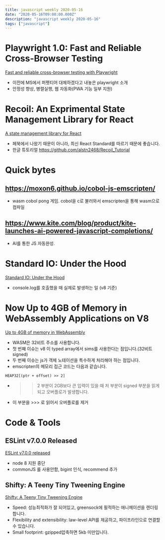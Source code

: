 ```yaml
---
title: javascript weekly 2020-05-16
date: "2020-05-16T09:00:00.000Z"
description: "javascript weekly 2020-05-16"
tags: ["javascript"]
---
```


# Playwright 1.0: Fast and Reliable Cross-Browser Testing
<a href="https://medium.com/@arjunattam/fast-and-reliable-cross-browser-testing-with-playwright-155c0e8a821f" target="_blank">Fast and reliable cross-browser testing with Playwright</a>
- 이전에 MS에서 퍼펫티어 대체하겠다고 내놓은 playwright 소개
- 안정성 향상, 병렬실행, 웹 자동화(PWA 기능 일부 지원)


# Recoil: An Exprimental State Management Library for React 
<a href="https://recoiljs.org/" target="_blank">A state management library for React</a>
- 페북에서 나왔기 때문이 아니라, 최신 React Standard를 따르기 때문에 좋습니다.
- 한글 튜토리얼 https://github.com/alstn2468/Recoil_Tutorial

# Quick bytes
## https://moxon6.github.io/cobol-js-emscripten/
- wasm cobol pong 게임. cobol을 c로 불러와서 emscripten을 통해 wasm으로 컴파일

## https://www.kite.com/blog/product/kite-launches-ai-powered-javascript-completions/
- AI를 통한 JS 자동완성.


# Standard IO: Under the Hood 
<a href="https://keleshev.com/standard-io-under-the-hood" target="_blank">Standard IO: Under the Hood </a>
- console.log를 호출했을 때 실제로 발생하는 일 (v8 기준)


# Now Up to 4GB of Memory in WebAssembly Applications on V8
<a href="https://v8.dev/blog/4gb-wasm-memory" target="_blank">Up to 4GB of memory in WebAssembly</a>
- WASM은 32비트 주소를 사용합니다.
- 첫 번째 이슈는 v8 이 typed array에서 sims를 사용한다는 점입니다.(32비트 signed)
- 두 번째 이슈는 js가 객체 노테이션을 특수하게 처리해야 하는 점입니다.
- emscripten의 메모리 접근 코드는 다음과 같습니다.
```
HEAP32[(ptr + offset) >> 2]
```
- >> 2 부분이 2GB보다 큰 입력이 있을 때 저 부분이 signed 부분을 읽게되고 오버플로가 발생합니다.
- 이 부분을 >>> 로 읽어서 오버플로를 제거


# Code & Tools

## ESLint v7.0.0 Released 
<a href="https://javascriptweekly.com/link/88515/4e4af8cb63" target="_blank">ESLint v7.0.0 released</a>
- node 8 지원 중단
- commonJS 룰 사용안함, bigint 인식, recommend 추가


## Shifty: A Teeny Tiny Tweening Engine 
<a href="https://jeremyckahn.github.io/shifty/doc/" target="_blank">Shifty: A Teeny Tiny Tweening Engine </a>
- Speed: 성능최적화가 잘 되어있고, greensock에 필적하는 애니메이션을 렌더링합니다.
- Flexibility and extensibility: law-level API를 제공하고, 파이프라인으로 연결할 수 있습니다.
- Small footprint: gzipped압축하면 5kb 미만입니다.